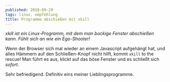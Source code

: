 ```yaml
---
published: 2010-09-29
tags: linux, empfehlung
title: Programme abschießen mit xkill
---
```


*xkill ist ein Linux-Programm, mit dem man bockige Fenster abschießen kann. Fühlt sich an wie ein Ego-Shooter!*

Wenn der Browser sich mal wieder an einem Javascript aufgehängt hat, und alles Hämmern auf den Schließen-Knopf nicht hilft, kommt `xkill` to the rescue! Man führt es aus, klickt auf das böse Fenster und es schließt sich *sofort*.

Sehr befriedigend. Definitiv eins meiner Lieblingsprogramme.
